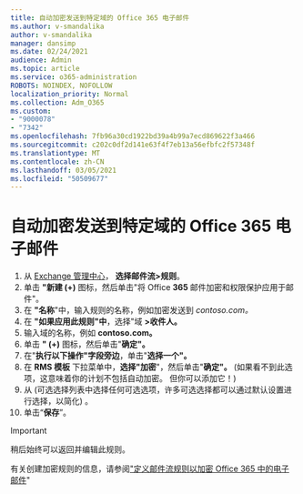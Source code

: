 ```yaml
---
title: 自动加密发送到特定域的 Office 365 电子邮件
ms.author: v-smandalika
author: v-smandalika
manager: dansimp
ms.date: 02/24/2021
audience: Admin
ms.topic: article
ms.service: o365-administration
ROBOTS: NOINDEX, NOFOLLOW
localization_priority: Normal
ms.collection: Adm_O365
ms.custom:
- "9000078"
- "7342"
ms.openlocfilehash: 7fb96a30cd1922bd39a4b99a7ecd869622f3a466
ms.sourcegitcommit: c202c0df2d141e63f4f7eb13a56efbfc2f57348f
ms.translationtype: MT
ms.contentlocale: zh-CN
ms.lasthandoff: 03/05/2021
ms.locfileid: "50509677"
---
```

# <a name="automatically-encrypt-office-365-email-messages-sent-to-certain-domains"></a>自动加密发送到特定域的 Office 365 电子邮件

1. 从 [Exchange 管理中心](https://outlook.office365.com/ecp/)， **选择邮件流>规则**。 
2. 单击 **"新建 (+)** 图标，然后单击"将 Office **365** 邮件加密和权限保护应用于邮件"。
3. 在 **"名称**"中，输入规则的名称，例如加密发送到 *contoso.com。*
4. 在 **"如果应用此规则"中**，选择"域 **>收件人。** 
5. 输入域的名称，例如 **contoso.com。**
6. 单击 **" (+)** 图标，然后单击"**确定"。**
7. 在"**执行以下操作"字段旁边**，单击"**选择一个"。** 
8. 在 **RMS 模板** 下拉菜单中，**选择"加密**"，然后单击"**确定"。**  (如果看不到此选项，这意味着你的计划不包括自动加密。 但你可以添加它！) 
9. 从 (可选选择列表中选择任何可选选项，许多可选选择都可以通过默认设置进行选择，以简化) 。
10. 单击“**保存**”。

> [!IMPORTANT]
> 稍后始终可以返回并编辑此规则。

有关创建加密规则的信息，请参阅["定义邮件流规则以加密 Office 365 中的电子邮件](https://docs.microsoft.com/microsoft-365/compliance/define-mail-flow-rules-to-encrypt-email)"